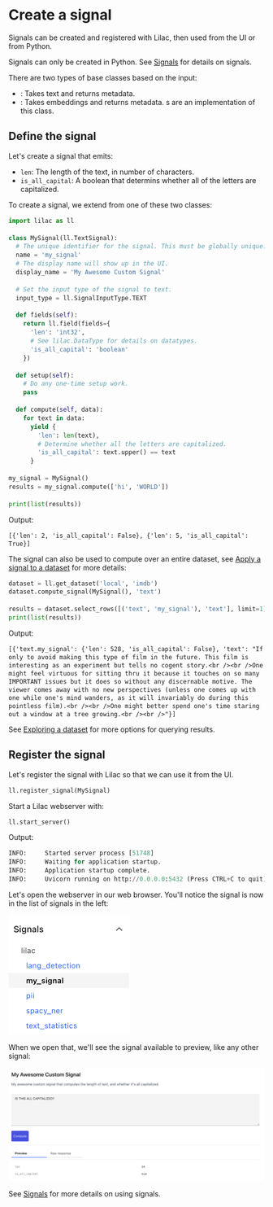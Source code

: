 # Create a signal

Signals can be created and registered with Lilac, then used from the UI or from Python.

Signals can only be created in Python. See [Signals](signals.md) for details on signals.

There are two types of [](#Signal) base classes based on the input:

- [](#TextSignal): Takes text and returns metadata.
- [](#TextEmbeddingSignal): Takes embeddings and returns metadata. [](#ConceptSignal)s are an
  implementation of this class.

## Define the signal

Let's create a signal that emits:

- `len`: The length of the text, in number of characters.
- `is_all_capital`: A boolean that determins whether all of the letters are capitalized.

To create a signal, we extend from one of these two classes:

```python
import lilac as ll

class MySignal(ll.TextSignal):
  # The unique identifier for the signal. This must be globally unique.
  name = 'my_signal'
  # The display name will show up in the UI.
  display_name = 'My Awesome Custom Signal'

  # Set the input type of the signal to text.
  input_type = ll.SignalInputType.TEXT

  def fields(self):
    return ll.field(fields={
      'len': 'int32',
      # See lilac.DataType for details on datatypes.
      'is_all_capital': 'boolean'
    })

  def setup(self):
    # Do any one-time setup work.
    pass

  def compute(self, data):
    for text in data:
      yield {
        'len': len(text),
        # Determine whether all the letters are capitalized.
        'is_all_capital': text.upper() == text
      }

my_signal = MySignal()
results = my_signal.compute(['hi', 'WORLD'])

print(list(results))
```

Output:

```
[{'len': 2, 'is_all_capital': False}, {'len': 5, 'is_all_capital': True}]
```

The signal can also be used to compute over an entire dataset, see
[Apply a signal to a dataset](../datasets/dataset_signals.md) for more details:

```python
dataset = ll.get_dataset('local', 'imdb')
dataset.compute_signal(MySignal(), 'text')

results = dataset.select_rows([('text', 'my_signal'), 'text'], limit=1)
print(list(results))
```

Output:

```
[{'text.my_signal': {'len': 528, 'is_all_capital': False}, 'text': "If only to avoid making this type of film in the future. This film is interesting as an experiment but tells no cogent story.<br /><br />One might feel virtuous for sitting thru it because it touches on so many IMPORTANT issues but it does so without any discernable motive. The viewer comes away with no new perspectives (unless one comes up with one while one's mind wanders, as it will invariably do during this pointless film).<br /><br />One might better spend one's time staring out a window at a tree growing.<br /><br />"}]
```

See [Exploring a dataset](../datasets/dataset_explore.md) for more options for querying results.

## Register the signal

Let's register the signal with Lilac so that we can use it from the UI.

```python
ll.register_signal(MySignal)
```

Start a Lilac webserver with:

```python
ll.start_server()
```

Output:

```python
INFO:     Started server process [51748]
INFO:     Waiting for application startup.
INFO:     Application startup complete.
INFO:     Uvicorn running on http://0.0.0.0:5432 (Press CTRL+C to quit)
```

Let's open the webserver in our web browser. You'll notice the signal is now in the list of signals
in the left:

<img width=240 src="../_static/signals/signals_custom_navigation.png"></img>

When we open that, we'll see the signal available to preview, like any other signal:

<img src="../_static/signals/signals_custom_preview.png"></img>

See [Signals](signals.md) for more details on using signals.
